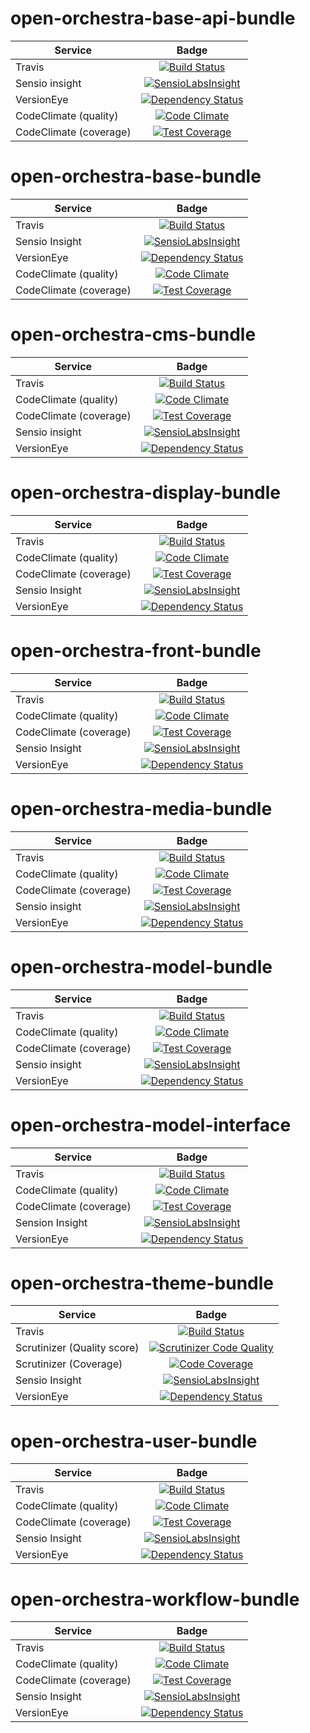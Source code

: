 open-orchestra-base-api-bundle
==============================

| Service       | Badge         |
| ------------- |:-------------:|
| Travis | [![Build Status](https://travis-ci.org/open-orchestra/open-orchestra-base-api-bundle.svg?branch=master)](https://travis-ci.org/open-orchestra/open-orchestra-base-api-bundle) |
| Sensio insight | [![SensioLabsInsight](https://insight.sensiolabs.com/projects/9b7b5fff-3aa5-4240-80e3-95496f960b0e/big.png)](https://insight.sensiolabs.com/projects/9b7b5fff-3aa5-4240-80e3-95496f960b0e) |
| VersionEye | [![Dependency Status](https://www.versioneye.com/user/projects/5548c7355d4f9a44c6001055/badge.svg?style=flat)](https://www.versioneye.com/user/projects/5548c7355d4f9a44c6001055) |
| CodeClimate (quality) | [![Code Climate](https://codeclimate.com/github/open-orchestra/open-orchestra-base-api-bundle/badges/gpa.svg)](https://codeclimate.com/github/open-orchestra/open-orchestra-base-api-bundle) |
| CodeClimate (coverage) | [![Test Coverage](https://codeclimate.com/github/open-orchestra/open-orchestra-base-api-bundle/badges/coverage.svg)](https://codeclimate.com/github/open-orchestra/open-orchestra-base-api-bundle/coverage) |

open-orchestra-base-bundle
==========================

| Service       | Badge         |
| ------------- |:-------------:|
| Travis | [![Build Status](https://travis-ci.org/open-orchestra/open-orchestra-base-bundle.svg?branch=master)](https://travis-ci.org/open-orchestra/open-orchestra-base-bundle) |
| Sensio Insight | [![SensioLabsInsight](https://insight.sensiolabs.com/projects/c308bc7c-7651-4ec6-9dd1-4fa1879bf4ef/big.png)](https://insight.sensiolabs.com/projects/c308bc7c-7651-4ec6-9dd1-4fa1879bf4ef) |
| VersionEye | [![Dependency Status](https://www.versioneye.com/user/projects/551e87a4971f781c48000192/badge.svg?style=flat)](https://www.versioneye.com/user/projects/551e87a4971f781c48000192) |
| CodeClimate (quality) | [![Code Climate](https://codeclimate.com/github/open-orchestra/open-orchestra-base-bundle/badges/gpa.svg)](https://codeclimate.com/github/open-orchestra/open-orchestra-base-bundle) |
| CodeClimate (coverage) | [![Test Coverage](https://codeclimate.com/github/open-orchestra/open-orchestra-base-bundle/badges/coverage.svg)](https://codeclimate.com/github/open-orchestra/open-orchestra-base-bundle/coverage) |

open-orchestra-cms-bundle
=========================

| Service       | Badge         |
| ------------- |:-------------:|
| Travis | [![Build Status](https://travis-ci.org/open-orchestra/open-orchestra-cms-bundle.svg?branch=master)](https://travis-ci.org/open-orchestra/open-orchestra-cms-bundle) |
| CodeClimate (quality) | [![Code Climate](https://codeclimate.com/github/open-orchestra/open-orchestra-cms-bundle/badges/gpa.svg)](https://codeclimate.com/github/open-orchestra/open-orchestra-cms-bundle) |
| CodeClimate (coverage) | [![Test Coverage](https://codeclimate.com/github/open-orchestra/open-orchestra-cms-bundle/badges/coverage.svg)](https://codeclimate.com/github/open-orchestra/open-orchestra-cms-bundle/coverage) |
| Sensio insight | [![SensioLabsInsight](https://insight.sensiolabs.com/projects/67012b2b-c9c4-41bc-a13d-9981f2244bf7/big.png)](https://insight.sensiolabs.com/projects/67012b2b-c9c4-41bc-a13d-9981f2244bf7) |
| VersionEye | [![Dependency Status](https://www.versioneye.com/user/projects/551e8782971f7843390000f6/badge.svg?style=flat)](https://www.versioneye.com/user/projects/551e8782971f7843390000f6)|

open-orchestra-display-bundle
=============================

| Service       | Badge         |
| ------------- |:-------------:|
| Travis | [![Build Status](https://travis-ci.org/open-orchestra/open-orchestra-display-bundle.svg)](https://travis-ci.org/open-orchestra/open-orchestra-display-bundle) |
| CodeClimate (quality) | [![Code Climate](https://codeclimate.com/github/open-orchestra/open-orchestra-display-bundle/badges/gpa.svg)](https://codeclimate.com/github/open-orchestra/open-orchestra-display-bundle) |
| CodeClimate (coverage) | [![Test Coverage](https://codeclimate.com/github/open-orchestra/open-orchestra-display-bundle/badges/coverage.svg)](https://codeclimate.com/github/open-orchestra/open-orchestra-display-bundle/coverage) |
| Sensio Insight | [![SensioLabsInsight](https://insight.sensiolabs.com/projects/e7fb8f90-e8f0-4da4-9375-42e699038b79/big.png)](https://insight.sensiolabs.com/projects/e7fb8f90-e8f0-4da4-9375-42e699038b79) |
| VersionEye | [![Dependency Status](https://www.versioneye.com/user/projects/551e87a7971f781c480001aa/badge.svg?style=flat)](https://www.versioneye.com/user/projects/551e87a7971f781c480001aa) |

open-orchestra-front-bundle
===========================

| Service       | Badge         |
| ------------- |:-------------:|
| Travis | [![Build Status](https://travis-ci.org/open-orchestra/open-orchestra-front-bundle.svg)](https://travis-ci.org/open-orchestra/open-orchestra-front-bundle) |
| CodeClimate (quality) | [![Code Climate](https://codeclimate.com/github/open-orchestra/open-orchestra-front-bundle/badges/gpa.svg)](https://codeclimate.com/github/open-orchestra/open-orchestra-front-bundle) |
| CodeClimate (coverage) | [![Test Coverage](https://codeclimate.com/github/open-orchestra/open-orchestra-front-bundle/badges/coverage.svg)](https://codeclimate.com/github/open-orchestra/open-orchestra-front-bundle/coverage) |
| Sensio Insight | [![SensioLabsInsight](https://insight.sensiolabs.com/projects/e3d3636f-1a8f-410a-8c5e-134fc1f9ba7f/big.png)](https://insight.sensiolabs.com/projects/e3d3636f-1a8f-410a-8c5e-134fc1f9ba7f) |
| VersionEye | [![Dependency Status](https://www.versioneye.com/user/projects/551e87aa971f7847ca00028c/badge.svg?style=flat)](https://www.versioneye.com/user/projects/551e87aa971f7847ca00028c) |

open-orchestra-media-bundle
===========================

| Service       | Badge         |
| ------------- |:-------------:|
| Travis        | [![Build Status](https://travis-ci.org/open-orchestra/open-orchestra-media-bundle.svg)](https://travis-ci.org/open-orchestra/open-orchestra-media-bundle)|
| CodeClimate (quality) | [![Code Climate](https://codeclimate.com/github/open-orchestra/open-orchestra-media-bundle/badges/gpa.svg)](https://codeclimate.com/github/open-orchestra/open-orchestra-media-bundle) |
| CodeClimate (coverage) | [![Test Coverage](https://codeclimate.com/github/open-orchestra/open-orchestra-media-bundle/badges/coverage.svg)](https://codeclimate.com/github/open-orchestra/open-orchestra-media-bundle/coverage) |
| Sensio insight | [![SensioLabsInsight](https://insight.sensiolabs.com/projects/eb401ccd-7602-460a-a947-92416e54ea52/big.png)](https://insight.sensiolabs.com/projects/eb401ccd-7602-460a-a947-92416e54ea52) |
| VersionEye | [![Dependency Status](https://www.versioneye.com/user/projects/551e87af971f781c480001b7/badge.svg?style=flat)](https://www.versioneye.com/user/projects/551e87af971f781c480001b7) |

open-orchestra-model-bundle
===========================

| Service       | Badge         |
| ------------- |:-------------:|
| Travis | [![Build Status](https://travis-ci.org/open-orchestra/open-orchestra-model-bundle.svg)](https://travis-ci.org/open-orchestra/open-orchestra-model-bundle) |
| CodeClimate (quality) | [![Code Climate](https://codeclimate.com/github/open-orchestra/open-orchestra-model-bundle/badges/gpa.svg)](https://codeclimate.com/github/open-orchestra/open-orchestra-model-bundle) |
| CodeClimate (coverage) | [![Test Coverage](https://codeclimate.com/github/open-orchestra/open-orchestra-model-bundle/badges/coverage.svg)](https://codeclimate.com/github/open-orchestra/open-orchestra-model-bundle/coverage) |
| Sensio insight | [![SensioLabsInsight](https://insight.sensiolabs.com/projects/e6c86919-8c4a-4b5a-9619-7b671e4a4ae1/big.png)](https://insight.sensiolabs.com/projects/e6c86919-8c4a-4b5a-9619-7b671e4a4ae1) |
| VersionEye | [![Dependency Status](https://www.versioneye.com/user/projects/551e8799971f781c4800017c/badge.svg?style=flat)](https://www.versioneye.com/user/projects/551e8799971f781c4800017c) |

open-orchestra-model-interface
==============================

| Service       | Badge         |
| ------------- |:-------------:|
| Travis        | [![Build Status](https://travis-ci.org/open-orchestra/open-orchestra-model-interface.svg)](https://travis-ci.org/open-orchestra/open-orchestra-model-interface)|
| CodeClimate (quality) | [![Code Climate](https://codeclimate.com/github/open-orchestra/open-orchestra-model-interface/badges/gpa.svg)](https://codeclimate.com/github/open-orchestra/open-orchestra-model-interface) |
| CodeClimate (coverage) | [![Test Coverage](https://codeclimate.com/github/open-orchestra/open-orchestra-model-interface/badges/coverage.svg)](https://codeclimate.com/github/open-orchestra/open-orchestra-model-interface/coverage) |
| Sension Insight | [![SensioLabsInsight](https://insight.sensiolabs.com/projects/39d06b56-3779-4486-9fac-62812a3a4b08/big.png)](https://insight.sensiolabs.com/projects/39d06b56-3779-4486-9fac-62812a3a4b08) |
| VersionEye | [![Dependency Status](https://www.versioneye.com/user/projects/551e87b1971f7847ca00029c/badge.svg?style=flat)](https://www.versioneye.com/user/projects/551e87b1971f7847ca00029c) |

open-orchestra-theme-bundle
===========================

| Service       | Badge         |
| ------------- |:-------------:|
| Travis | [![Build Status](https://travis-ci.org/open-orchestra/open-orchestra-theme-bundle.svg)](https://travis-ci.org/open-orchestra/open-orchestra-theme-bundle) |
| Scrutinizer (Quality score) | [![Scrutinizer Code Quality](https://scrutinizer-ci.com/g/open-orchestra/open-orchestra-theme-bundle/badges/quality-score.png?b=master)](https://scrutinizer-ci.com/g/open-orchestra/open-orchestra-theme-bundle/?branch=master) |
| Scrutinizer (Coverage) | [![Code Coverage](https://scrutinizer-ci.com/g/open-orchestra/open-orchestra-theme-bundle/badges/coverage.png?b=master)](https://scrutinizer-ci.com/g/open-orchestra/open-orchestra-theme-bundle/?branch=master) |
| Sensio Insight | [![SensioLabsInsight](https://insight.sensiolabs.com/projects/be515c66-53dc-4027-b551-80a7c07e5a49/big.png)](https://insight.sensiolabs.com/projects/be515c66-53dc-4027-b551-80a7c07e5a49) |
| VersionEye | [![Dependency Status](https://www.versioneye.com/user/projects/551e87a3971f7847ca000284/badge.svg?style=flat)](https://www.versioneye.com/user/projects/551e87a3971f7847ca000284) |

open-orchestra-user-bundle
==========================

| Service       | Badge         |
| ------------- |:-------------:|
| Travis | [![Build Status](https://travis-ci.org/open-orchestra/open-orchestra-user-bundle.svg)](https://travis-ci.org/open-orchestra/open-orchestra-user-bundle) |
| CodeClimate (quality) | [![Code Climate](https://codeclimate.com/github/open-orchestra/open-orchestra-user-bundle/badges/gpa.svg)](https://codeclimate.com/github/open-orchestra/open-orchestra-user-bundle) |
| CodeClimate (coverage) | [![Test Coverage](https://codeclimate.com/github/open-orchestra/open-orchestra-user-bundle/badges/coverage.svg)](https://codeclimate.com/github/open-orchestra/open-orchestra-user-bundle/coverage) |
| Sensio Insight | [![SensioLabsInsight](https://insight.sensiolabs.com/projects/7e9bf4b8-87e9-4572-a1e1-a67880a1d5af/big.png)](https://insight.sensiolabs.com/projects/7e9bf4b8-87e9-4572-a1e1-a67880a1d5af) |
| VersionEye | [![Dependency Status](https://www.versioneye.com/user/projects/551e87ad971f78433900010e/badge.svg?style=flat)](https://www.versioneye.com/user/projects/551e87ad971f78433900010e) |

open-orchestra-workflow-bundle
==============================

| Service       | Badge         |
| ------------- |:-------------:|
| Travis        | [![Build Status](https://travis-ci.org/open-orchestra/open-orchestra-workflow-function-bundle.svg?branch=master)](https://travis-ci.org/open-orchestra/open-orchestra-workflow-function-bundle)|
| CodeClimate (quality) | [![Code Climate](https://codeclimate.com/github/open-orchestra/open-orchestra-workflow-function-bundle/badges/gpa.svg)](https://codeclimate.com/github/open-orchestra/open-orchestra-workflow-function-bundle) |
| CodeClimate (coverage) | [![Test Coverage](https://codeclimate.com/github/open-orchestra/open-orchestra-workflow-function-bundle/badges/coverage.svg)](https://codeclimate.com/github/open-orchestra/open-orchestra-workflow-function-bundle/coverage) |
| Sensio Insight | [![SensioLabsInsight](https://insight.sensiolabs.com/projects/15a6c6d6-170a-4949-b80d-5cfcdbed3e03/big.png)](https://insight.sensiolabs.com/projects/15a6c6d6-170a-4949-b80d-5cfcdbed3e03) |
| VersionEye | [![Dependency Status](https://www.versioneye.com/user/projects/556883516365320026161300/badge.svg?style=flat)](https://www.versioneye.com/user/projects/556883516365320026161300) |

